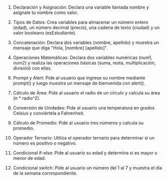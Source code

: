 
1. Declaración y Asignación: Declara una variable llamada nombre y asígnale tu nombre como valor.

2. Tipos de Datos: Crea variables para almacenar un número entero (edad), un número decimal (precio), una cadena de texto (ciudad) y un valor booleano (esEstudiante).

3. Concatenación: Declara dos variables (nombre, apellido) y muestra un mensaje que diga "Hola, [nombre] [apellido]".

4. Operaciones Matemáticas: Declara dos variables numéricas (num1, num2) y realiza las operaciones básicas (suma, resta, multiplicación, división) con ellas.

<!-- 5. Incremento y Decremento: Declara una variable (contador) y utiliza los operadores de incremento (++) y decremento (--) para modificar su valor. -->

6. Prompt y Alert: Pide al usuario que ingrese su nombre mediante prompt() y luego muestra un mensaje de bienvenida con alert().

7. Cálculo de Área: Pide al usuario el radio de un círculo y calcula su área (π * radio^2).

8. Conversión de Unidades: Pide al usuario una temperatura en grados Celsius y conviértela a Fahrenheit.

9. Cálculo de Promedio: Pide al usuario tres números y calcula su promedio.

10. Operador Ternario: Utiliza el operador ternario para determinar si un número es positivo o negativo.

11. Condicional if-else: Pide al usuario su edad y determina si es mayor o menor de edad.

12. Condicional switch: Pide al usuario un número del 1 al 7 y muestra el día de la semana correspondiente.